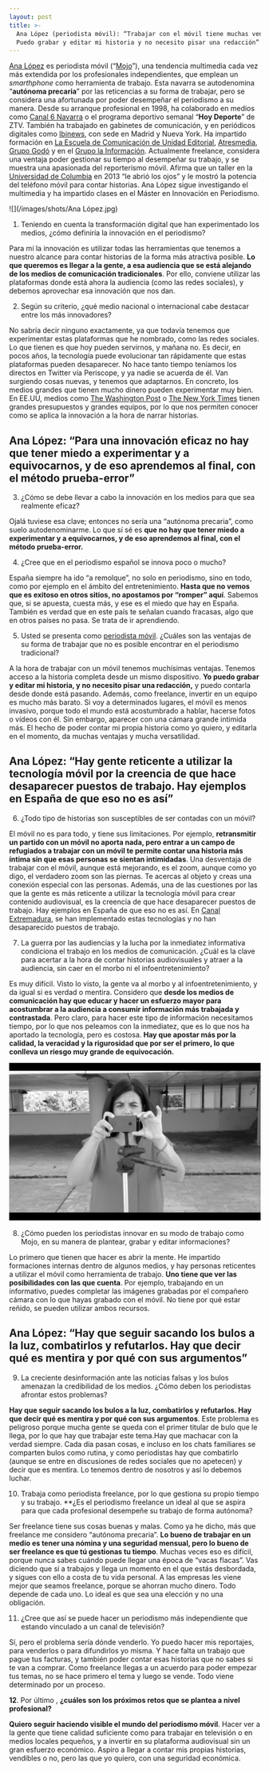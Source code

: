 ```yaml
---
layout: post
title: >-
  Ana López (periodista móvil): “Trabajar con el móvil tiene muchas ventajas.
  Puedo grabar y editar mi historia y no necesito pisar una redacción”
---
```

[Ana López](https://periodistamovil.com/) es periodista móvil (“[Mojo](https://www.watchity.com/es/blog/conoces-el-mobile-journalism-mojo-o-periodismo-movil/)”), una tendencia multimedia cada vez más extendida por los profesionales independientes, que emplean un *smarthphone* como herramienta de trabajo. Esta navarra se autodenomina “**autónoma precaria**” por las reticencias a su forma de trabajar, pero se considera una afortunada por poder desempeñar el periodismo a su manera. Desde su arranque profesional en 1998, ha colaborado en medios como [Canal 6 Navarra](https://www.natv.es/) o el programa deportivo semanal “**Hoy Deporte**” de ZTV. También ha trabajado en gabinetes de comunicación, y en periódicos digitales como [Ibinews](https://www.ibinews.com/), con sede en Madrid y Nueva York. Ha impartido formación en [La Escuela de Comunicación de Unidad Editorial](https://www.escuelaunidadeditorial.es/), [Atresmedia](https://www.atresmedia.com/), [Grupo Godó](http://www.grupogodo.com/) y en el [Grupo la Información](https://www.lainformacion.es/html/index.html). Actualmente freelance, considera una ventaja poder gestionar su tiempo al desempeñar su trabajo, y se muestra una apasionada del reporterismo móvil. Afirma que un taller en la [Universidad de Columbia](https://www.universia.es/estudiar-extranjero/estados-unidos/universidades/columbia-university/735/40952) en 2013 “le abrió los ojos” y le mostró la potencia del teléfono móvil para contar historias. Ana López sigue investigando el multimedia y ha impartido clases en el Máster en Innovación en Periodismo.

![](/images/shots/Ana López.jpg)

1. Teniendo en cuenta la transformación digital que han experimentado los medios, ¿cómo definiría la innovación en el periodismo?

Para mí la innovación es utilizar todas las herramientas que tenemos a nuestro alcance para contar historias de la forma más atractiva posible. **Lo que queremos es llegar a la gente, a esa audiencia que se está alejando de los medios de comunicación tradicionales**. Por ello, conviene utilizar las plataformas donde está ahora la audiencia (como las redes sociales), y debemos aprovechar esa innovación que nos dan.

2. Según su criterio, ¿qué medio nacional o internacional cabe destacar entre los más innovadores?

No sabría decir ninguno exactamente, ya que todavía tenemos que experimentar estas plataformas que he nombrado, como las redes sociales. Lo que tienen es que hoy pueden servirnos, y mañana no. Es decir, en pocos años, la tecnología puede evolucionar tan rápidamente que estas plataformas pueden desaparecer. No hace tanto tiempo teníamos los directos en Twitter vía Periscope, y ya nadie se acuerda de él. Van surgiendo cosas nuevas, y tenemos que adaptarnos. En concreto, los medios grandes que tienen mucho dinero pueden experimentar muy bien. En EE.UU, medios como [The Washington Post](https://www.washingtonpost.com/gdpr-consent/?destination=%2f%3f) o [The New York Times](https://www.nytimes.com/subscription?campaignId=9YKYK&gclid=Cj0KCQiAxrbwBRCoARIsABEc9siD1YOuTbWQBMg5v9sCwVqbQmpe5wDUOSblo0huzlQWuQgA2e8KHZkaAoMDEALw_wcB&gclsrc=aw.ds) tienen grandes presupuestos y grandes equipos, por lo que nos permiten conocer como se aplica la innovación a la hora de narrar historias.

## **Ana López: “Para una innovación eficaz no hay que tener miedo a experimentar y a equivocarnos, y de eso aprendemos al final, con el método prueba-error”**

3. ¿Cómo se debe llevar a cabo la innovación en los medios para que sea realmente eficaz?

Ojalá tuviese esa clave; entonces no sería una “autónoma precaria”, como suelo autodenominarme. Lo que sí sé es **que no hay que tener miedo a experimentar y a equivocarnos, y de eso aprendemos al final, con el método prueba-error.**

4. ¿Cree que en el periodismo español se innova poco o mucho?

España siempre ha ido “a remolque”, no solo en periodismo, sino en todo, como por ejemplo en el ámbito del entretenimiento. **Hasta que no vemos que es exitoso en otros sitios, no apostamos por “romper” aquí**. Sabemos que, si se apuesta, cuesta más, y ese es el miedo que hay en España. También es verdad que en este país te señalan cuando fracasas, algo que en otros países no pasa. Se trata de ir aprendiendo.

5. Usted se presenta como [periodista móvil](https://periodistamovil.com/). ¿Cuáles son las ventajas de su forma de trabajar que no es posible encontrar en el periodismo tradicional?

A la hora de trabajar con un móvil tenemos muchísimas ventajas. Tenemos acceso a la historia completa desde un mismo dispositivo. **Yo puedo grabar y editar mi historia, y no necesito pisar una redacción,** y puedo contarla desde donde está pasando. Además, como freelance, invertir en un equipo es mucho más barato. Si voy a determinados lugares, el móvil es menos invasivo, porque todo el mundo está acostumbrado a hablar, hacerse fotos o vídeos con él. Sin embargo, aparecer con una cámara grande intimida más. El hecho de poder contar mi propia historia como yo quiero, y editarla en el momento, da muchas ventajas y mucha versatilidad.

## **Ana López: “Hay gente reticente a utilizar la tecnología móvil por la creencia de que hace desaparecer puestos de trabajo. Hay ejemplos en España de que eso no es así”**

6. ¿Todo tipo de historias son susceptibles de ser contadas con un móvil?

El móvil no es para todo, y tiene sus limitaciones. Por ejemplo, **retransmitir un partido con un móvil no aporta nada, pero entrar a un campo de refugiados a trabajar con un móvil te permite contar una historia más íntima sin que esas personas se sientan intimidadas**. Una desventaja de trabajar con el móvil, aunque está mejorando, es el zoom, aunque como yo digo, el verdadero zoom son las piernas. Te acercas al objeto y creas una conexión especial con las personas. Además, una de las cuestiones por las que la gente es más reticente a utilizar la tecnología móvil para crear contenido audiovisual, es la creencia de que hace desaparecer puestos de trabajo. Hay ejemplos en España de que eso no es así. En [Canal Extremadura](http://www.canalextremadura.es/), se han implementado estas tecnologías y no han desaparecido puestos de trabajo.

7. La guerra por las audiencias y la lucha por la inmediatez informativa condiciona el trabajo en los medios de comunicación. ¿Cuál es la clave para acertar a la hora de contar historias audiovisuales y atraer a la audiencia, sin caer en el morbo ni el infoentretenimiento?

Es muy difícil. Visto lo visto, la gente va al morbo y al infoentretenimiento, y da igual si es verdad o mentira. Considero que **desde los medios de comunicación hay que educar y hacer un esfuerzo mayor para acostumbrar a la audiencia a consumir información más trabajada y contrastada**. Pero claro, para hacer este tipo de información necesitamos tiempo, por lo que nos peleamos con la inmediatez, que es lo que nos ha aportado la tecnología, pero es costosa. **Hay que apostar más por la calidad, la veracidad y la rigurosidad que por ser el primero, lo que conlleva un riesgo muy grande de equivocación.**

![](/images/shots/grabando-mojo-bn.png)

8. ¿Cómo pueden los periodistas innovar en su modo de trabajo como Mojo, en su manera de plantear, grabar y editar informaciones?

Lo primero que tienen que hacer es abrir la mente. He impartido formaciones internas dentro de algunos medios, y hay personas reticentes a utilizar el móvil como herramienta de trabajo. **Uno tiene que ver las posibilidades con las que cuenta**. Por ejemplo, trabajando en un informativo, puedes completar las imágenes grabadas por el compañero cámara con lo que hayas grabado con el móvil. No tiene por qué estar reñido, se pueden utilizar ambos recursos.

## **Ana López: “Hay que seguir sacando los bulos a la luz, combatirlos y refutarlos. Hay que decir qué es mentira y por qué con sus argumentos”**

9. La creciente desinformación ante las noticias falsas y los bulos amenazan la credibilidad de los medios. ¿Cómo deben los periodistas afrontar estos problemas?

**Hay que seguir sacando los bulos a la luz, combatirlos y refutarlos. Hay que decir qué es mentira y por qué con sus argumentos**. Este problema es peligroso porque mucha gente se queda con el primer titular de bulo que le llega, por lo que hay que trabajar este tema.Hay que machacar con la verdad siempre. Cada día pasan cosas, e incluso en los chats familiares se comparten bulos como rutina, y como periodistas hay que combatirlo (aunque se entre en discusiones de redes sociales que no apetecen) y decir que es mentira. Lo tenemos dentro de nosotros y así lo debemos luchar.

10. Trabaja como periodista freelance, por lo que gestiona su propio tiempo y su trabajo. \*\*¿Es el periodismo freelance un ideal al que se aspira para que cada profesional desempeñe su trabajo de forma autónoma?

Ser freelance tiene sus cosas buenas y malas. Como ya he dicho, más que freelance me considero “autónoma precaria”. **Lo bueno de trabajar en un medio es tener una nómina y una seguridad mensual, pero lo bueno de ser freelance es que tú gestionas tu tiempo**. Muchas veces eso es difícil, porque nunca sabes cuándo puede llegar una época de “vacas flacas”. Vas diciendo que sí a trabajos y llega un momento en el que estás desbordada, y sigues con ello a costa de tu vida personal. A las empresas les viene mejor que seamos freelance, porque se ahorran mucho dinero. Todo depende de cada uno. Lo ideal es que sea una elección y no una obligación.

11. ¿Cree que así se puede hacer un periodismo más independiente que estando vinculado a un canal de televisión?

Sí, pero el problema sería dónde venderlo. Yo puedo hacer mis reportajes, para venderlos o para difundirlos yo misma. Y hace falta un trabajo que pague tus facturas, y también poder contar esas historias que no sabes si te van a comprar. Como freelance llegas a un acuerdo para poder empezar tus temas, no se hace primero el tema y luego se vende. Todo viene determinado por un proceso.

**12**. Por último , **¿cuáles son los próximos retos que se plantea a nivel profesional?**

**Quiero seguir haciendo visible el mundo del periodismo móvil**. Hacer ver a la gente que tiene calidad suficiente como para trabajar en televisión o en medios locales pequeños, y a invertir en su plataforma audiovisual sin un gran esfuerzo económico. Aspiro a llegar a contar mis propias historias, vendibles o no, pero las que yo quiero, con una seguridad económica.
